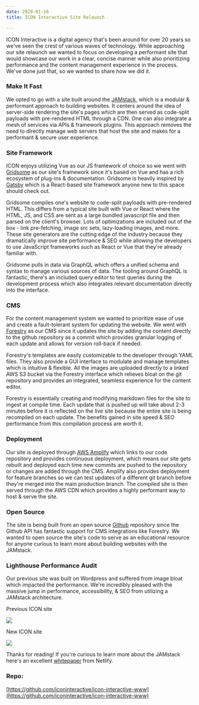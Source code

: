 ```yaml
---
date: 2020-01-16
title: ICON Interactive Site Relaunch

---
```

ICON Interactive is a digital agency that's been around for over 20 years so we've seen the crest of various waves of technology. While approaching our site relaunch we wanted to focus on developing a performant site that would showcase our work in a clear, concise manner while also prioritizing performance and the content management experience in the process. We've done just that, so we wanted to share how we did it.

### Make It Fast

We opted to go with a site built around the [JAMstack](https://jamstack.org/), which is a modular & performant approach to building websites. It centers around the idea of server-side rendering the site's pages which are then served as code-split payloads with pre-rendered HTML through a CDN. One can also integrate a mesh of services via APIs & framework plugins. This approach removes the need to directly manage web servers that host the site and makes for a performant & secure user experience.

### Site Framework

ICON enjoys utilizing Vue as our JS framework of choice so we went with [Gridsome](https://gridsome.org/) as our site's framework since it's based on Vue and has a rich ecosystem of plug-ins & documentation. Gridsome is heavily inspired by [Gatsby](https://www.gatsbyjs.org/) which is a React-based site framework anyone new to this space should check out.

Gridsome compiles one's website to code-split payloads with pre-rendered HTML. This differs from a typical site built with Vue or React where the HTML, JS, and CSS are sent as a large bundled javascript file and then parsed on the client's browser. Lots of optimizations are included out of the box - link pre-fetching, image src sets, lazy-loading images, and more. These site generators are the cutting edge of the industry because they dramatically improve site performance & SEO while allowing the developers to use JavaScript frameworks such as React or Vue that they're already familiar with.

Gridsome pulls in data via GraphQL which offers a unified schema and syntax to manage various sources of data. The tooling around GraphQL is fantastic, there's an included query editor to test queries during the development process which also integrates relevant documentation directly into the interface.

### CMS

For the content management system we wanted to prioritize ease of use and create a fault-tolerant system for updating the website. We went with [Forestry](https://forestry.io/) as our CMS since it updates the site by adding the content directly to the github repository as a commit which provides granular logging of each update and allows for version roll-back if needed.

Forestry's templates are easily customizable to the developer through YAML files. They also provide a GUI interface to modulate and manage templates which is intuitive & flexible. All the images are uploaded directly to a linked AWS S3 bucket via the Forestry interface which relieves bloat on the git repository and provides an integrated, seamless experience for the content editor.

Forestry is essentially creating and modifying markdown files for the site to ingest at compile time. Each update that is pushed up will take about 2-3 minutes before it is reflected on the live site because the entire site is being recompiled on each update. The benefits gained in site speed & SEO performance from this compilation process are worth it.

### Deployment

Our site is deployed through [AWS Amplify](https://aws.amazon.com/amplify/console/) which links to our code repository and provides continuous deployment, which means our site gets rebuilt and deployed each time new commits are pushed to the repository or changes are added through the CMS. Amplify also provides deployment for feature branches so we can test updates of a different git branch before they're merged into the main production branch. The compiled site is then served through the AWS CDN which provides a highly performant way to host & serve the site.

### Open Source

The site is being built from an open source [Github](https://github.com/iconinteractive) repository since the Github API has fantastic support for CMS integrations like Forestry. We wanted to open source the site's code to serve as an educational resource for anyone curious to learn more about building websites with the JAMstack.

### Lighthouse Performance Audit

Our previous site was built on Wordpress and suffered from image bloat which impacted the performance. We're incredibly pleased with the massive jump in performance, accessibility, & SEO from utilizing a JAMstack architecture.

Previous ICON site

![](https://s3.amazonaws.com/forestry.iconinteractive.com/before.png)

New ICON site

![](https://s3.amazonaws.com/forestry.iconinteractive.com/Screen_Shot_2020-01-15_at_11.36.35_AM222.png)

Thanks for reading! If you're curious to learn more about the JAMstack here's an excellent [whitepaper](https://www.netlify.com/pdf/netlify-whitepaper.pdf) from Netlify.

### Repo:

[https://github.com/iconinteractive/icon-interactive-www](https://github.com/iconinteractive/icon-interactive-www)
